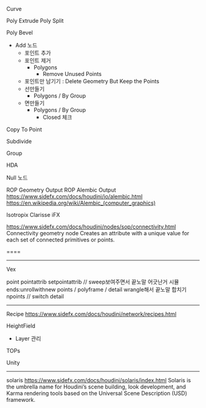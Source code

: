 Curve


Poly Extrude
Poly Split

Poly Bevel


- Add 노드
  - 포인트 추가
  - 포인트 제거
    - Polygons
      - Remove Unused Points
  - 포인트만 남기기 : Delete Geometry But Keep the Points
  - 선만들기
    - Polygons / By Group
  - 면만들기
    - Polygons / By Group
      - Closed 체크

Copy To Point


Subdivide

Group

HDA

Null 노드

ROP Geometry Output
ROP Alembic Output
https://www.sidefx.com/docs/houdini/io/alembic.html
https://en.wikipedia.org/wiki/Alembic_(computer_graphics)



Isotropix  Clarisse iFX


https://www.sidefx.com/docs/houdini/nodes/sop/connectivity.html
Connectivity geometry node
Creates an attribute with a unique value for each set of connected primitives or points.

====

---


Vex

point pointattrib setpointattrib // sweep보여주면서 끝노말 어긋난거 시뮬 ends:unrollwithnew points / polyframe / detail wrangle해서 끝노말 합치기
npoints // switch
detail

---

Recipe
https://www.sidefx.com/docs/houdini/network/recipes.html

HeightField
 - Layer 관리

TOPs

Unity

----

solaris
https://www.sidefx.com/docs/houdini/solaris/index.html
    Solaris is the umbrella name for Houdini’s scene building, look development, and Karma rendering tools based on the Universal Scene Description (USD) framework.
